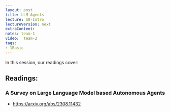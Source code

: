 ```yaml
---
layout: post
title: LLM Agents 
lecture: S0-Intro
lectureVersion: next
extraContent: 
notes: team-1
video:  team-2
tags:
- 1Basic
---
```


In this session, our readings cover: 

## Readings: 
### A Survey on Large Language Model based Autonomous Agents
  + https://arxiv.org/abs/2308.11432
